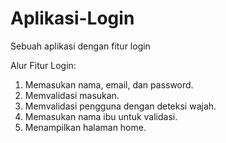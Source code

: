 # Aplikasi-Login
Sebuah aplikasi dengan fitur login

Alur Fitur Login:
1. Memasukan nama, email, dan password.
2. Memvalidasi masukan.
3. Memvalidasi pengguna dengan deteksi wajah.
4. Memasukan nama ibu untuk validasi.
5. Menampilkan halaman home.
